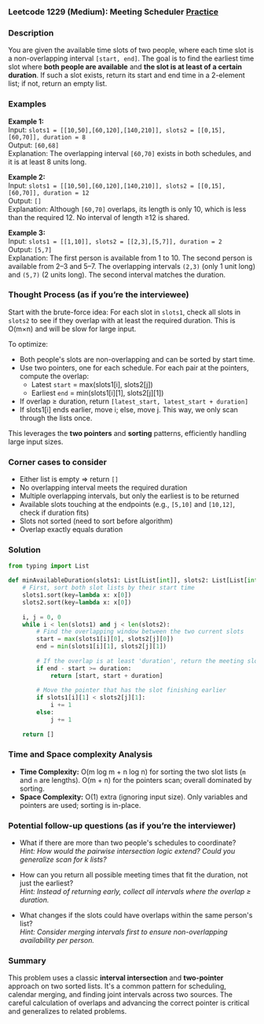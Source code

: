 ### Leetcode 1229 (Medium): Meeting Scheduler [Practice](https://leetcode.com/problems/meeting-scheduler)

### Description  
You are given the available time slots of two people, where each time slot is a non-overlapping interval `[start, end]`. The goal is to find the earliest time slot where **both people are available** and **the slot is at least of a certain duration**. If such a slot exists, return its start and end time in a 2-element list; if not, return an empty list.

### Examples  

**Example 1:**  
Input: `slots1 = [[10,50],[60,120],[140,210]], slots2 = [[0,15],[60,70]], duration = 8`  
Output: `[60,68]`  
Explanation: The overlapping interval `[60,70]` exists in both schedules, and it is at least 8 units long.

**Example 2:**  
Input: `slots1 = [[10,50],[60,120],[140,210]], slots2 = [[0,15],[60,70]], duration = 12`  
Output: `[]`  
Explanation: Although `[60,70]` overlaps, its length is only 10, which is less than the required 12. No interval of length ≥12 is shared.

**Example 3:**  
Input: `slots1 = [[1,10]], slots2 = [[2,3],[5,7]], duration = 2`  
Output: `[5,7]`  
Explanation: The first person is available from 1 to 10. The second person is available from 2–3 and 5–7. The overlapping intervals `(2,3)` (only 1 unit long) and `(5,7)` (2 units long). The second interval matches the duration.

### Thought Process (as if you’re the interviewee)  
Start with the brute-force idea: For each slot in `slots1`, check all slots in `slots2` to see if they overlap with at least the required duration. This is O(m×n) and will be slow for large input.

To optimize:
- Both people's slots are non-overlapping and can be sorted by start time.
- Use two pointers, one for each schedule. For each pair at the pointers, compute the overlap:
  - Latest `start` = max(slots1[i], slots2[j])
  - Earliest `end` = min(slots1[i][1], slots2[j][1])
- If overlap ≥ duration, return `[latest_start, latest_start + duration]`
- If slots1[i] ends earlier, move i; else, move j.
This way, we only scan through the lists once.

This leverages the **two pointers** and **sorting** patterns, efficiently handling large input sizes.

### Corner cases to consider  
- Either list is empty ⇒ return `[]`
- No overlapping interval meets the required duration
- Multiple overlapping intervals, but only the earliest is to be returned
- Available slots touching at the endpoints (e.g., `[5,10]` and `[10,12]`, check if duration fits)
- Slots not sorted (need to sort before algorithm)
- Overlap exactly equals duration

### Solution

```python
from typing import List

def minAvailableDuration(slots1: List[List[int]], slots2: List[List[int]], duration: int) -> List[int]:
    # First, sort both slot lists by their start time
    slots1.sort(key=lambda x: x[0])
    slots2.sort(key=lambda x: x[0])
    
    i, j = 0, 0
    while i < len(slots1) and j < len(slots2):
        # Find the overlapping window between the two current slots
        start = max(slots1[i][0], slots2[j][0])
        end = min(slots1[i][1], slots2[j][1])
        
        # If the overlap is at least 'duration', return the meeting slot
        if end - start >= duration:
            return [start, start + duration]
        
        # Move the pointer that has the slot finishing earlier
        if slots1[i][1] < slots2[j][1]:
            i += 1
        else:
            j += 1
            
    return []
```

### Time and Space complexity Analysis  

- **Time Complexity:** O(m log m + n log n) for sorting the two slot lists (`m` and `n` are lengths). O(m + n) for the pointers scan; overall dominated by sorting.
- **Space Complexity:** O(1) extra (ignoring input size). Only variables and pointers are used; sorting is in-place.

### Potential follow-up questions (as if you’re the interviewer)  

- What if there are more than two people's schedules to coordinate?  
  *Hint: How would the pairwise intersection logic extend? Could you generalize scan for k lists?*
  
- How can you return all possible meeting times that fit the duration, not just the earliest?  
  *Hint: Instead of returning early, collect all intervals where the overlap ≥ duration.*

- What changes if the slots could have overlaps within the same person's list?  
  *Hint: Consider merging intervals first to ensure non-overlapping availability per person.*

### Summary
This problem uses a classic **interval intersection** and **two-pointer** approach on two sorted lists. It's a common pattern for scheduling, calendar merging, and finding joint intervals across two sources. The careful calculation of overlaps and advancing the correct pointer is critical and generalizes to related problems.